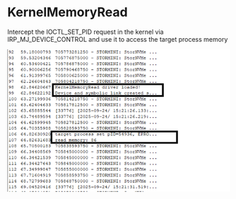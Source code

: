 # KernelMemoryRead
Intercept the IOCTL_SET_PID request in the kernel via IRP_MJ_DEVICE_CONTROL and use it to access the target process memory

![png](debugview.png)
